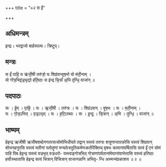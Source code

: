 +++
title = "०२ स ईं"

+++
## अधिमन्त्रम्
इन्द्रः। भरद्वाजो बार्हस्पत्यः। त्रिष्टुप्।

## मन्त्रः
स ईं॑ पाहि॒ य ऋ॑जी॒षी तरु॑त्रो॒ यः शिप्र॑वान्वृष॒भो यो म॑ती॒नाम् ।  
यो गो॑त्र॒भिद्व॑ज्र॒भृद्यो ह॑रि॒ष्ठाः स इ॑न्द्र चि॒त्राँ अ॒भि तृ॑न्धि॒ वाजा॑न् ॥

## पदपाठः
सः । ई॒म् । पा॒हि॒ । यः । ऋ॒जी॒षी । तरु॑त्रः । यः । शिप्र॑ऽवान् । वृ॒ष॒भः । यः । म॒ती॒नाम् ।  
यः । गो॒त्र॒ऽभित् । व॒ज्र॒ऽभृत् । यः । ह॒रि॒ऽस्थाः । सः । इ॒न्द्र॒ । चि॒त्रान् । अ॒भि । तृ॒न्धि॒ । वाजा॑न् ॥

## भाष्यम्
हेइन्द्र ऋजीषी ऋजीषशब्देनगतरसःसोमोभिधीयते तद्वान् यस्त्वं तरुत्रः शत्रूणान्तारकोसि यस्त्वं शिप्रवान् शोभनहनुरसि यस्त्वं मतीनां स्तोतॄणां मन्यतेःस्तुतिकर्मणःकर्तरिक्तिच् वृषभः कामानांवर्षितासि सत्वं ईं एनं सोमं पाहि पिब हेइन्द्र यस्त्वं वज्रभृत् वज्रधरो- यस्त्वङ्गोत्रभित् गोत्राणांपर्वतानांमेघानांवाभेत्तासि यस्त्वं हरिष्ठाः हर्योःस्थातासि हेइन्द्र सत्वं चित्रान् विचित्रान् वाजानन्नानि अभितृ- न्धि अस्मभ्यंप्रकाशय ॥ २ ॥